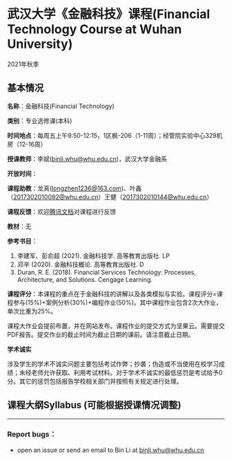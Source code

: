 # 武汉大学《金融科技》课程(Financial Technology Course at Wuhan University)

2021年秋季

## 基本情况

**名称**：金融科技(Financial Technology)

**类别**：专业选修课(本科)

**时间地点**：每周五上午9:50-12:15，1区枫-206（1-11周）；经管院实验中心329机房（12-16周）

**授课教师**：李斌(binli.whu@whu.edu.cn)，武汉大学金融系

**开放时间**：

**课程助教**：龙真(longzhen1236@163.com)、叶鑫（2017302010092@whu.edu.cn）王健（2017302010144@whu.edu.cn）

**课程反馈**：欢迎[腾讯文档](https://docs.qq.com/form/page/DU0RxZHd6VE5ubFF1?_w_tencentdocx_form=1)对课程进行反馈

**教材**：无

**参考书目**：

1. 李建军、彭俞超 (2021). 金融科技学. 高等教育出版社. LP
2. 邓辛 (2020). 金融科技概论. 高等教育出版社. D
3. Duran, R. E. (2018). Financial Services Technology: Processes, Architecture, and Solutions. Cengage Learning.

**课程评分**：本课程的重点在于金融科技的讲解以及各类模拟与实验。课程评分=课程参与(15%)+案例分析(30%)+编程作业(50%)。其中课程作业包含2次大作业，单次比重为25%。

​ 课程大作业会提前布置，并在网站发布。课程作业的提交方式为坚果云。需要提交PDF报告。提交作业的截止时间为截止日期的课前。请注意截止日期。

**学术诚实**

涉及学生的学术不诚实问题主要包括考试作弊；抄袭；伪造或不当使用在校学习成绩；未经老师允许获取、利用考试材料。对于学术不诚实的最低惩罚是考试给予0分。其它的惩罚包括报告学校相关部门并按照有关规定进行处理。

## 课程大纲Syllabus (可能根据授课情况调整)

---

### Report bugs：

* open an issue or send an email to Bin Li at binli.whu@whu.edu.cn
